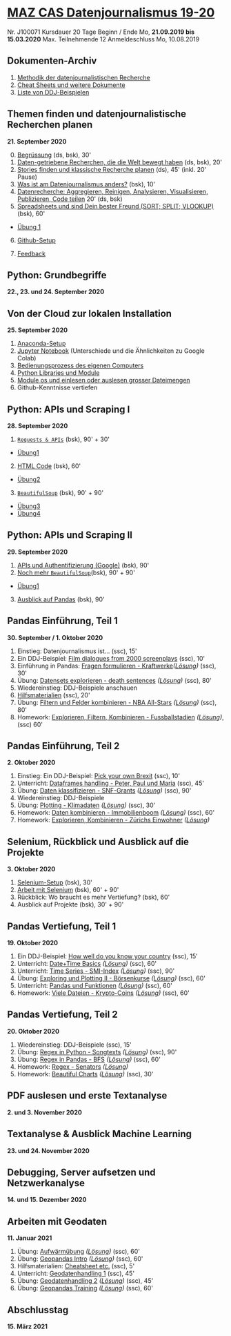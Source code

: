 # [MAZ CAS Datenjournalismus 19-20](https://www.maz.ch/file/zusatzinfo/43314/cas_datenjournalismus_20-21_v2.pdf)

Nr.	J100071
Kursdauer	20 Tage
Beginn / Ende	Mo, **21.09.2019 bis 15.03.2020**
Max. Teilnehmende	12
Anmeldeschluss	Mo, 10.08.2019

## Dokumenten-Archiv
1. [Methodik der datenjournalistischen Recherche](https://github.com/MAZ-CAS-DDJ/kurs_19_20/blob/master/00%20weitere%C2%A0Dokumente/18_08_13_Methodik%20einer%20datenjournalistischen%20Recherche.pdf)
1. [Cheat Sheets und weitere Dokumente](https://github.com/MAZ-CAS-DDJ/kurs_19_20/tree/master/00%20weitere%C2%A0Dokumente)
1. [Liste von DDJ-Beispielen](https://github.com/MAZ-CAS-DDJ/kurs_19_20/blob/master/00%20weitere%C2%A0Dokumente/beispiele/DDJ-Beispiele.md)

## Themen finden und datenjournalistische Recherchen planen
**21. September 2020**

0. [Begrüssung](https://github.com/MAZ-CAS-DDJ/kurs_19_20/blob/master/01%20Themen%20finden%2C%C2%A0Recherche%C2%A0planen/00%20Start.md) (ds, bsk), 30'
1. [Daten-getriebene Recherchen, die die Welt bewegt haben](https://github.com/MAZ-CAS-DDJ/kurs_19_20/blob/master/01%20Themen%20finden%2C%C2%A0Recherche%C2%A0planen/01%20Stories.md) (ds, bsk), 20'
2. [Stories finden und klassische Recherche planen](https://github.com/MAZ-CAS-DDJ/kurs_19_20/blob/master/01%20Themen%20finden%2C%C2%A0Recherche%C2%A0planen/02%20Stories%C2%A0finden.md) (ds), 45' (inkl. 20' Pause)
3. [Was ist am Datenjournalismus anders?](https://github.com/MAZ-CAS-DDJ/kurs_19_20/blob/master/01%20Themen%20finden%2C%C2%A0Recherche%C2%A0planen/03%20Was%C2%A0ist%C2%A0anders%3F.md) (bsk), 10'
4. [Datenrecherche: Aggregieren, Reinigen, Analysieren, Visualisieren, Publizieren, Code teilen](https://github.com/MAZ-CAS-DDJ/kurs_19_20/blob/master/01%20Themen%20finden%2C%C2%A0Recherche%C2%A0planen/04%C2%A0agg%20rei%C2%A0and%C2%A0vis.md) 20' (ds, bsk)
5. [Spreadsheets und sind Dein bester Freund (SORT; SPLIT; VLOOKUP)](https://github.com/MAZ-CAS-DDJ/kurs_19_20/blob/master/01%20Themen%20finden%2C%C2%A0Recherche%C2%A0planen/05%C2%A0Spreadsheets%20und%20Grenzen.md) (bsk), 60'

- [Übung 1](https://github.com/MAZ-CAS-DDJ/kurs_19_20/blob/master/01%20Themen%20finden%2C%C2%A0Recherche%C2%A0planen/%C3%9Cbung1.md)
6. [Github-Setup](https://docs.google.com/document/d/1rT4BOjThdYkHZLEp1Gsh7f45AXM6s20-UrZNCFVHmMQ/edit?ts=5d61764a#)

7. [Feedback](https://github.com/MAZ-CAS-DDJ/kurs_19_20/blob/master/01%20Themen%20finden%2C%C2%A0Recherche%C2%A0planen/07%20Feedback.md)

## Python: Grundbegriffe
**22., 23. und 24. September 2020**

## Von der Cloud zur lokalen Installation
**25. September 2020**

1. [Anaconda-Setup](https://github.com/MAZ-CAS-DDJ/kurs_20_21/blob/master/05%20Local%20Setup%20/01%20install%20anaconda.md)
2. [Jupyter Notebook](https://github.com/MAZ-CAS-DDJ/kurs_20_21/blob/master/05%20Local%20Setup%20/02%20Jupyter.md) (Unterschiede und die Ähnlichkeiten zu Google Colab)
3. [Bedienungsprozess des eigenen Computers](https://github.com/MAZ-CAS-DDJ/kurs_20_21/blob/master/05%20Local%20Setup%20/03%20Work-Flow.md)
4. [Python Libraries und Module](https://github.com/MAZ-CAS-DDJ/kurs_20_21/blob/master/05%20Local%20Setup%20/04%20Modules%20%26%20Libraries.ipynb)
5. [Module os und einlesen oder auslesen grosser Dateimengen](https://github.com/MAZ-CAS-DDJ/kurs_20_21/blob/master/05%20Local%20Setup%20/05%20Dokumente%20ein-%20und%20auslesen.ipynb)
6. Github-Kenntnisse vertiefen




## Python: APIs und Scraping I
**28. September 2020**

1. [```Requests & APIs```](https://github.com/MAZ-CAS-DDJ/kurs_19_20/blob/master/06%20APIs%2C%20Scraping%20I/01%20Requests.ipynb) (bsk), 90' + 30'
- [Übung1](https://github.com/MAZ-CAS-DDJ/kurs_19_20/blob/master/06%20APIs%2C%20Scraping%20I/%C3%9Cbung1.ipynb)
2. [HTML Code](https://github.com/MAZ-CAS-DDJ/kurs_19_20/blob/master/06%20APIs%2C%20Scraping%20I/02%20HTML%20Code.htm) (bsk), 60'
- [Übung2](https://github.com/MAZ-CAS-DDJ/kurs_19_20/blob/master/06%20APIs%2C%20Scraping%20I/02%20Anatomie_einer_Website.pdf)
3. [```BeautifulSoup```](https://github.com/MAZ-CAS-DDJ/kurs_19_20/blob/master/06%20APIs%2C%20Scraping%20I/03%20BeautifulSoup%20.ipynb) (bsk), 90' + 90'
- [Übung3](https://github.com/MAZ-CAS-DDJ/kurs_19_20/blob/master/06%20APIs%2C%20Scraping%20I/%C3%9Cbung3.ipynb)
- [Übung4](https://github.com/MAZ-CAS-DDJ/kurs_19_20/blob/master/06%20APIs%2C%20Scraping%20I/%C3%9Cbung4.ipynb)

## Python: APIs und Scraping II
**29. September 2020**

1. [APIs und Authentifizierung (Google)](https://github.com/MAZ-CAS-DDJ/kurs_19_20/blob/master/07%C2%A0APIs%2C%20Scraping%20II/APIs%20und%20Authentifikation%20(Google%20API).ipynb) (bsk), 90'
2. [Noch mehr ```BeautifulSoup```](https://github.com/MAZ-CAS-DDJ/kurs_19_20/blob/master/07%C2%A0APIs%2C%20Scraping%20II/02%20Noch%20mehr%20BeautifulSoup.ipynb)(bsk), 90' + 90'
- [Übung1](https://github.com/MAZ-CAS-DDJ/kurs_19_20/blob/master/06%20APIs%2C%20Scraping%20I/%C3%9Cbung4.ipynb)
3. [Ausblick auf Pandas](https://github.com/MAZ-CAS-DDJ/kurs_19_20/blob/master/07%C2%A0APIs%2C%20Scraping%20II/03%20Pandas%20Einf%C3%BChrung.ipynb) (bsk), 90'



## Pandas Einführung, Teil 1
**30. September / 1. Oktober 2020**
1. Einstieg: Datenjournalismus ist... (ssc), 15'
1. Ein DDJ-Beispiel: [Film dialogues from 2000 screenplays](https://pudding.cool/2017/03/film-dialogue/) (ssc), 10'
1. Einführung in Pandas: [Fragen formulieren - Kraftwerke](08%20Pandas%20Teil%201/Einführung%20Pandas.ipynb)*([Lösung](08%20Pandas%20Teil%201/Einführung%20Pandas%20L.ipynb))* (ssc), 30'
1. Übung: [Datensets explorieren - death sentences](08%20Pandas%20Teil%201/Daten%20explorieren.ipynb) *([Lösung](08%20Pandas%20Teil%201/Daten%20explorieren%20L.ipynb))* (ssc), 80'
1. Wiedereinstieg: DDJ-Beispiele anschauen
1. [Hilfsmaterialien](00%20weitere%20Dokumente/hilfsmaterial/) (ssc), 20'
1. Übung: [Filtern und Felder kombinieren - NBA All-Stars](08%20Pandas%20Teil%201/Filter%20und%20Felder%20kombinieren.ipynb) *([Lösung](08%20Pandas%20Teil%201/Filter%20und%20Felder%20kombinieren%20L.ipynb))* (ssc), 80'
1. Homework: [Explorieren, Filtern, Kombinieren - Fussballstadien](08%20Pandas%20Teil%201/Homework%201.ipynb) *([Lösung](08%20Pandas%20Teil%201/Homework%201%20L.ipynb))*, (ssc) 60'

## Pandas Einführung, Teil 2
**2. Oktober 2020**
1. Einstieg: Ein DDJ-Beispiel: [Pick your own Brexit](https://www.bloomberg.com/graphics/2018-pick-your-own-brexit/) (ssc), 10'
1. Unterricht: [Dataframes handling - Peter, Paul und Maria](09%20Pandas%20Teil%202/Dataframes%20Handling.ipynb) (ssc), 45'
1. Übung: [Daten klassifizieren - SNF-Grants](09%20Pandas%20Teil%202/Daten%20klassifizieren.ipynb) *([Lösung](09%20Pandas%20Teil%202/Daten%20klassifizieren%20L.ipynb))* (ssc), 90'
1. Wiedereinstieg: DDJ-Beispiele
1. Übung: [Plotting - Klimadaten](09%20Pandas%20Teil%202/Exploring%20und%20Plotting.ipynb) *([Lösung](09%20Pandas%20Teil%202/Exploring%20und%20Plotting.ipynb%20L.ipynb))* (ssc), 30'
1. Homework: [Daten kombinieren - Immobilienboom](09%20Pandas%20Teil%202/Daten%20kombinieren.ipynb) *([Lösung](09%20Pandas%20Teil%202/Daten%20kombinieren%20L.ipynb))* (ssc), 60'
1. Homework: [Explorieren, Kombinieren - Zürichs Einwohner](09%20Pandas%20Teil%202/Homework%202.ipynb) *([Lösung](09%20Pandas%20Teil%202/09%20Pandas%20Teil%202/Homework%202%20L.ipynb))*

## Selenium, Rückblick und Ausblick auf die Projekte
**3. Oktober 2020**
1. [Selenium-Setup](https://github.com/MAZ-CAS-DDJ/kurs_19_20/blob/master/10%20Selenium%2C%20Projekte/01%20Selenium%20Setup.ipynb) (bsk), 30'
2. [Arbeit mit Selenium](https://github.com/MAZ-CAS-DDJ/kurs_19_20/blob/master/10%20Selenium%2C%20Projekte/02%20Arbeit%20mit%20Selenium.ipynb) (bsk), 60' + 90'
3. Rückblick: Wo braucht es mehr Vertiefung? (bsk), 60'
4. Ausblick auf Projekte (bsk), 30' + 90'


## Pandas Vertiefung, Teil 1
**19. Oktober 2020**
1. Ein DDJ-Beispiel: [How well do you know your country](https://www.theguardian.com/world/ng-interactive/2015/dec/02/how-well-do-you-really-know-your-country-take-our-quiz) (ssc), 15'
1. Unterricht: [Date+Time Basics](11%20Pandas%20Teil%203/Date+Time%20Basics.ipynb) *([Lösung](11%20Pandas%20Teil%203/Date+Time%20Basics%20L.ipynb))* (ssc), 60'
1. Unterricht: [Time Series - SMI-Index](11%20Pandas%20Teil%203/Time%20Series.ipynb) *([Lösung](11%20Pandas%20Teil%203/Time%20Series%20L.ipynb))* (ssc), 90'
1. Übung: [Exploring und Plotting II - Börsenkurse](11%20Pandas%20Teil%203/Exploring%20und%20Plotting%202.ipnyb) *([Lösung](11%20Pandas%20Teil%203/Exploring%20und%20Plotting%202%20L.ipynb))* (ssc), 60'
1. Unterricht: [Pandas und Funktionen](11%20Pandas%20Teil%203/Pandas%20und%20Funktionen.ipynb) *([Lösung](11%20Pandas%20Teil%203/Pandas%20und%20Funktionen%20L.ipynb))* (ssc), 60'
1. Homework: [Viele Dateien - Krypto-Coins](11%20Pandas%20Teil%203/Viele%20Dateien.ipynb) *([Lösung](11%20Pandas%20Teil%203/Viele%20Dateien%20L.ipynb))* (ssc), 60'

## Pandas Vertiefung, Teil 2
**20. Oktober 2020**
1. Wiedereinstieg: DDJ-Beispiele (ssc), 15'
1. Übung: [Regex in Python - Songtexts](12%20Pandas%20Teil%204/Regex%20in%20Python.ipynb) *([Lösung](12%20Pandas%20Teil%204/Regex%20in%20Python%20L.ipynb))* (ssc), 90'
1. Übung: [Regex in Pandas - BFS](12%20Pandas%20Teil%204/Regex%20in%20Pandas.ipynb) *([Lösung](12%20Pandas%20Teil%204/Regex%20in%20Pandas%20L.ipnyb))* (ssc), 60'
1. Homework: [Regex - Senators](12%20Pandas%20Teil%204/Homework%203.ipynb) *([Lösung](12%20Pandas%20Teil%204/Homework%203%20L.ipynb))*
1. Homework: [Beautiful Charts](11%20Pandas%20Teil%204/Beautiful%20Charts.ipynb) *([Lösung](11%20Pandas%20Teil%204/Beautiful%20Charts%20L.ipynb))* (ssc), 30'


## PDF auslesen und erste Textanalyse
**2. und 3. November 2020**

## Textanalyse & Ausblick Machine Learning
**23. und 24. November 2020**

## Debugging, Server aufsetzen und Netzwerkanalyse
**14. und 15. Dezember 2020**

## Arbeiten mit Geodaten
**11. Januar 2021**
1. Übung: [Aufwärmübung](19%20Geopandas/Aufwärmübung.ipynb) *([Lösung](19%20Geopandas/Aufwärmübung%20L.ipynb))* (ssc), 60'
1. Übung: [Geopandas Intro](19%20Geopandas/Geopandas%20Intro.ipynb) *([Lösung](19%20Geopandas/Geopandas%20Intro%20L.ipynb))* (ssc), 60'
1. Hilfsmaterialien: [Cheatsheet etc.](00%20weitere%20Dokumente/hilfsmaterial/) (ssc), 5'
1. Unterricht: [Geodatenhandling 1](19%20Geopandas/Geodatenhandling%201.ipynb) (ssc), 45'
1. Übung: [Geodatenhandling 2](19%20Geopandas/Geodatenhandling%202.ipynb) *([Lösung](19%20Geopandas/Geodatenhandling%20L2%20L.ipynb))* (ssc), 45'
1. Übung: [Geopandas Training](19%20Geopandas/Geopandas%20Training.ipynb) *([Lösung](19%20Geopandas/Geopandas%20Training%20L.ipynb))* (ssc), 60'

## Abschlusstag
**15. März 2021**
